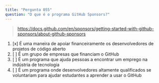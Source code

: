 ```yaml
---
title: "Pergunta 055"
question: "O que é o programa GitHub Sponsors?"
---
```



> https://docs.github.com/en/sponsors/getting-started-with-github-sponsors/about-github-sponsors
1. [x] É uma maneira de apoiar financeiramente os desenvolvedores de projetos de código aberto
1. [ ] É um grupo de empresas que financiam o GitHub
1. [ ] É um programa que ajuda pessoas a encontrar um emprego na indústria de tecnologia
1. [ ] É um programa onde desenvolvedores altamente qualificados se voluntariam para ajudar estudantes a aprender a usar o GitHub
